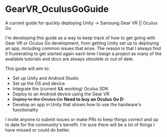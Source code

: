# GearVR_OculusGoGuide
A current guide for quickly deploying Unity -> Samsung Gear VR || Oculus Go

I'm developing this guide as a way to keep track of how to get going with Gear VR or Oculus Go development, from getting Unity set up to deploying an app, including common issues that arise. The reason is that I always find it frusterating to get started again each time I beign a project as many of the available tutorials and docs are always obsolete or out of date.

This guide will aim to:

- Set up Unity and Android Studio
- Set up the OS and device
- Integrate the (current && working) Oculus SDK
- Deploy to an Android device using the Gear VR
- ~~Deploy to the Oculus Go~~ **Need to buy an Oculus Go D:**
- Develop an app in Unity that shows how to use the hardware's functionality

I invite anyone to submit issues or make PRs to keep things correct and up to date for the community's benefit. I'm sure there will be a lot of things I have missed or could do better.
